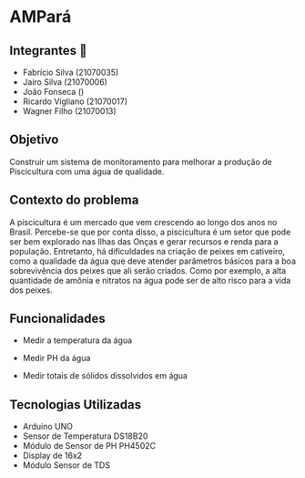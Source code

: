 # AMPará

## Integrantes 🤵

- Fabrício Silva (21070035)
- Jairo Silva (21070006)
- João Fonseca ()
- Ricardo Vigliano (21070017)
- Wagner Filho (21070013)

## Objetivo

Construir um sistema de monitoramento para melhorar a produção de Piscicultura com uma água de qualidade.

## Contexto do problema

A piscicultura é um mercado que vem crescendo ao longo dos anos no Brasil. Percebe-se que por conta disso, a piscicultura é um setor que pode ser bem explorado nas Ilhas das Onças e gerar recursos e renda para a população. Entretanto, há dificuldades na criação de peixes em cativeiro, como a qualidade da água que deve atender parâmetros básicos para a boa sobrevivência dos peixes que ali serão criados. Como por exemplo, a alta quantidade de amônia e nitratos na água pode ser de alto risco para a vida dos peixes.

## Funcionalidades

- Medir a temperatura da água

- Medir PH da água

- Medir totais de sólidos dissolvidos em água

## Tecnologias Utilizadas
- Arduino UNO
- Sensor de Temperatura DS18B20
- Módulo de Sensor de PH PH4502C
- Display de 16x2
- Módulo Sensor de TDS
